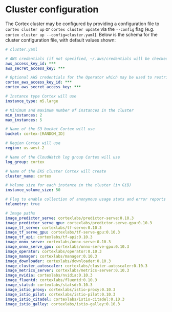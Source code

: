 # Cluster configuration

The Cortex cluster may be configured by providing a configuration file to `cortex cluster up` or `cortex cluster update` via the  `--config` flag (e.g. `cortex cluster up --config=cluster.yaml`). Below is the schema for the cluster configuration file, with default values shown:

<!-- CORTEX_VERSION_BRANCH_STABLE -->

```yaml
# cluster.yaml

# AWS credentials (if not specified, ~/.aws/credentials will be checked) (can be overridden by $AWS_ACCESS_KEY_ID and $AWS_SECRET_ACCESS_KEY)
aws_access_key_id: ***
aws_secret_access_key: ***

# Optional AWS credentials for the Operator which may be used to restrict its AWS access (defaults to the AWS credentials set above)
cortex_aws_access_key_id: ***
cortex_aws_secret_access_key: ***

# Instance type Cortex will use
instance_type: m5.large

# Minimum and maximum number of instances in the cluster
min_instances: 2
max_instances: 5

# Name of the S3 bucket Cortex will use
bucket: cortex-[RANDOM_ID]

# Region Cortex will use
region: us-west-2

# Name of the CloudWatch log group Cortex will use
log_group: cortex

# Name of the EKS cluster Cortex will create
cluster_name: cortex

# Volume size for each instance in the cluster (in GiB)
instance_volume_size: 50

# Flag to enable collection of anonymous usage stats and error reports
telemetry: true

# Image paths
image_predictor_serve: cortexlabs/predictor-serve:0.10.3
image_predictor_serve_gpu: cortexlabs/predictor-serve-gpu:0.10.3
image_tf_serve: cortexlabs/tf-serve:0.10.3
image_tf_serve_gpu: cortexlabs/tf-serve-gpu:0.10.3
image_tf_api: cortexlabs/tf-api:0.10.3
image_onnx_serve: cortexlabs/onnx-serve:0.10.3
image_onnx_serve_gpu: cortexlabs/onnx-serve-gpu:0.10.3
image_operator: cortexlabs/operator:0.10.3
image_manager: cortexlabs/manager:0.10.3
image_downloader: cortexlabs/downloader:0.10.3
image_cluster_autoscaler: cortexlabs/cluster-autoscaler:0.10.3
image_metrics_server: cortexlabs/metrics-server:0.10.3
image_nvidia: cortexlabs/nvidia:0.10.3
image_fluentd: cortexlabs/fluentd:0.10.3
image_statsd: cortexlabs/statsd:0.10.3
image_istio_proxy: cortexlabs/istio-proxy:0.10.3
image_istio_pilot: cortexlabs/istio-pilot:0.10.3
image_istio_citadel: cortexlabs/istio-citadel:0.10.3
image_istio_galley: cortexlabs/istio-galley:0.10.3
```
